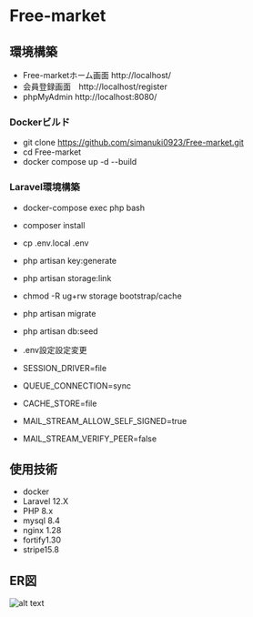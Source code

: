 # Free-market

## 環境構築
- Free-marketホーム画面 http://localhost/
- 会員登録画面　http://localhost/register
- phpMyAdmin http://localhost:8080/

### Dockerビルド
- git clone https://github.com/simanuki0923/Free-market.git
- cd Free-market
- docker compose up -d --build

### Laravel環境構築
- docker-compose exec php bash
- composer install
- cp .env.local .env
- php artisan key:generate
- php artisan storage:link
- chmod -R ug+rw storage bootstrap/cache
- php artisan migrate
- php artisan db:seed

- .env設定設定変更
- SESSION_DRIVER=file
- QUEUE_CONNECTION=sync
- CACHE_STORE=file

- MAIL_STREAM_ALLOW_SELF_SIGNED=true
- MAIL_STREAM_VERIFY_PEER=false

## 使用技術
- docker
- Laravel 12.X
- PHP 8.x
- mysql 8.4
- nginx 1.28
- fortify1.30
- stripe15.8

## ER図
![alt text](img/ER図.png)



